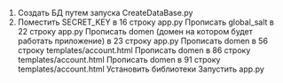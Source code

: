 1. Создать БД путем запуска CreateDataBase.py
2. Поместить SECRET_KEY в 16 строку app.py
Прописать global_salt в 22 строку app.py
Прописать domen (домен на котором будет работать приложение) в 23 строку app.py
Прописать domen  в 56 строку templates/account.html
Прописать domen  в 86 строку templates/account.html
Прописать domen  в 91 строку templates/account.html
Установить библиотеки
Запустить app.py
